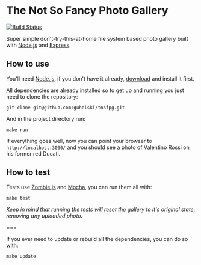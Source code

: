 The Not So Fancy Photo Gallery
======
[![Build Status](https://travis-ci.org/guhelski/tnsfpg.png?branch=master)](https://travis-ci.org/guhelski/tnsfpg)

Super simple don't-try-this-at-home file system based photo gallery built with [Node.js](http://nodejs.org/) and [Express](http://expressjs.com/).

How to use
----------
You'll need [Node.js](http://nodejs.org/), if you don't have it already, [download](http://nodejs.org/download/) and install it first.

All dependencies are already installed so to get up and running you just need to clone the repository:
```
git clone git@github.com:guhelski/tnsfpg.git
```
And in the project directory run:
```
make run
```

If everything goes well, now you can point your browser to `http://localhost:3000/` and you should see a photo of Valentino Rossi on his former red Ducati.

How to test
--------------
Tests use [Zombie.js](http://zombie.labnotes.org/) and [Mocha](http://mochajs.org/), you can run them all with:
```
make test
```
*Keep in mind that running the tests will reset the gallery to it's original state, removing any uploaded photo.*

===

If you ever need to update or rebuild all the dependencies, you can do so with:
```
make update
```

